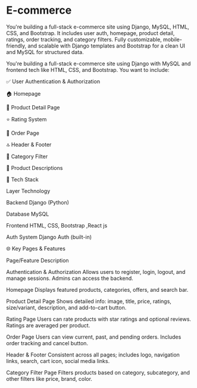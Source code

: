 # E-commerce
You're building a full-stack e-commerce site using Django, MySQL, HTML, CSS, and Bootstrap. It includes user auth, homepage, product detail, ratings, order tracking, and category filters. Fully customizable, mobile-friendly, and scalable with Django templates and Bootstrap for a clean UI and MySQL for structured data.

You're building a full-stack e-commerce site using Django with MySQL and frontend tech like HTML, CSS, and Bootstrap. You want to include:

✅ User Authentication & Authorization

🏠 Homepage

📄 Product Detail Page

⭐ Rating System

🛒 Order Page

🔝 Header & Footer

🧩 Category Filter

📝 Product Descriptions

🔧 Tech Stack

Layer	          Technology

Backend	          Django (Python)

Database	        MySQL

Frontend	        HTML, CSS, Bootstrap ,React js

Auth System	      Django Auth (built-in)


🌐 Key Pages & Features

Page/Feature	                              Description

Authentication & Authorization              Allows users to register, login, logout, and manage sessions. Admins can access the backend.

Homepage	                                  Displays featured products, categories, offers, and search bar.

Product Detail Page	                        Shows detailed info: image, title, price, ratings, size/variant, description, and add-to-cart button.

Rating Page	                                Users can rate products with star ratings and optional reviews. Ratings are averaged per product.

Order Page	                                Users can view current, past, and pending orders. Includes order tracking and cancel button.

Header & Footer	                            Consistent across all pages; includes logo, navigation links, search, cart icon, social media links.

Category Filter Page	                      Filters products based on category, subcategory, and other filters like price, brand, color.








